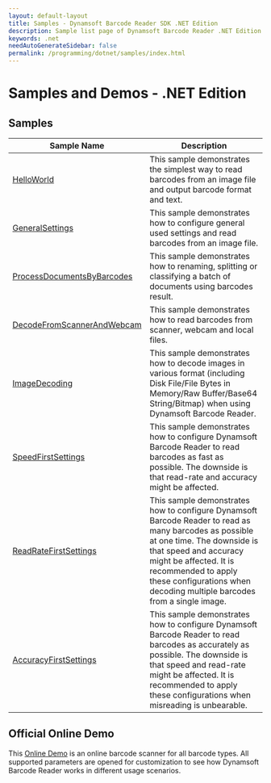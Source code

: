 ```yaml
---
layout: default-layout
title: Samples - Dynamsoft Barcode Reader SDK .NET Edition
description: Sample list page of Dynamsoft Barcode Reader .NET Edition.
keywords: .net
needAutoGenerateSidebar: false
permalink: /programming/dotnet/samples/index.html
---
```


# Samples and Demos - .NET Edition


## Samples

| Sample Name | Description |
| --- | --- |
| <a href="https://github.com/Dynamsoft/barcode-reader-dotnet-samples/tree/main/samples/HelloWorld" target="_blank">HelloWorld</a> | This sample demonstrates the simplest way to read barcodes from an image file and output barcode format and text. |
| <a href="https://github.com/Dynamsoft/barcode-reader-dotnet-samples/tree/main/samples/GeneralSettings" target="_blank">GeneralSettings</a> | This sample demonstrates how to configure general used settings and read barcodes from an image file. |
| <a href="https://github.com/Dynamsoft/barcode-reader-dotnet-samples/tree/main/samples/UseCases/ProcessDocumentsByBarcodes" target="_blank">ProcessDocumentsByBarcodes</a> | This sample demonstrates how to renaming, splitting or classifying a batch of documents using barcodes result. |
| <a href="https://github.com/Dynamsoft/barcode-reader-dotnet-samples/tree/main/samples/UseCases/DecodeFromScannerAndWebcam" target="_blank">DecodeFromScannerAndWebcam</a> | This sample demonstrates how to read barcodes from scanner, webcam and local files. |
| <a href="https://github.com/Dynamsoft/barcode-reader-dotnet-samples/tree/main/samples/ImageDecoding" target="_blank">ImageDecoding</a> | This sample demonstrates how to decode images in various format (including Disk File/File Bytes in Memory/Raw Buffer/Base64 String/Bitmap) when using Dynamsoft Barcode Reader. |
| <a href="https://github.com/Dynamsoft/barcode-reader-dotnet-samples/tree/main/samples/Performance/SpeedFirstSettings" target="_blank">SpeedFirstSettings</a> | This sample demonstrates how to configure Dynamsoft Barcode Reader to read barcodes as fast as possible. The downside is that read-rate and accuracy might be affected. |
| <a href="https://github.com/Dynamsoft/barcode-reader-dotnet-samples/tree/main/samples/Performance/ReadRateFirstSettings" target="_blank">ReadRateFirstSettings</a> | This sample demonstrates how to configure Dynamsoft Barcode Reader to read as many barcodes as possible at one time. The downside is that speed and accuracy might be affected. It is recommended to apply these configurations when decoding multiple barcodes from a single image. |
| <a href="https://github.com/Dynamsoft/barcode-reader-dotnet-samples/tree/main/samples/Performance/AccuracyFirstSettings" target="_blank">AccuracyFirstSettings</a> | This sample demonstrates how to configure Dynamsoft Barcode Reader to read barcodes as accurately as possible. The downside is that speed and read-rate might be affected. It is recommended to apply these configurations when misreading is unbearable. |

## Official Online Demo
This <a href="https://demo.dynamsoft.com/barcode-reader/" target="_blank">Online Demo</a> is an online barcode scanner for all barcode types. All supported parameters are opened for customization to see how Dynamsoft Barcode Reader works in different usage scenarios. 
